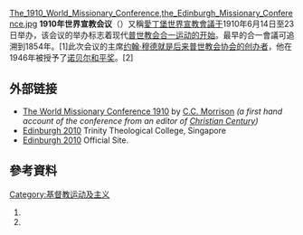 [The_1910_World_Missionary_Conference,the_Edinburgh_Missionary_Conference.jpg](https://zh.wikipedia.org/wiki/File:The_1910_World_Missionary_Conference,the_Edinburgh_Missionary_Conference.jpg "fig:The_1910_World_Missionary_Conference,the_Edinburgh_Missionary_Conference.jpg")
**1910年世界宣教会议**（）又稱[愛丁堡世界宣教會議于](https://zh.wikipedia.org/wiki/愛丁堡 "wikilink")1910年6月14日至23日举办，该会议的举办标志着现代[普世教会合一运动的开始](https://zh.wikipedia.org/wiki/普世教会合一运动 "wikilink")。最早的合一會議可追溯到1854年。\[1\]此次会议的主席[约翰·穆德就是后来](https://zh.wikipedia.org/wiki/约翰·穆德 "wikilink")[普世教会协会的创办者](https://zh.wikipedia.org/wiki/普世教会协会 "wikilink")，他在1946年被授予了[诺贝尔和平奖](../Page/诺贝尔和平奖.md "wikilink")。\[2\]

## 外部链接

  - [The World Missionary
    Conference 1910](https://web.archive.org/web/20041105194232/http://www.religion-online.org/showarticle.asp?title=471)
    by [C.C.
    Morrison](https://zh.wikipedia.org/wiki/Charles_Clayton_Morrison "wikilink")
    *(a first hand account of the conference from an editor of
    [Christian
    Century](https://zh.wikipedia.org/wiki/Christian_Century "wikilink"))*
  - [Edinburgh 2010](https://web.archive.org/web/20070926120611/http://www.ttc.edu.sg/csca/rart_doc/edinburgh2010.pdf)
    Trinity Theological College, Singapore
  - [Edinburgh 2010](http://www.edinburgh2010.org/) Official Site.

## 參考資料

[Category:基督教运动及主义](https://zh.wikipedia.org/wiki/Category:基督教运动及主义 "wikilink")

1.
2.